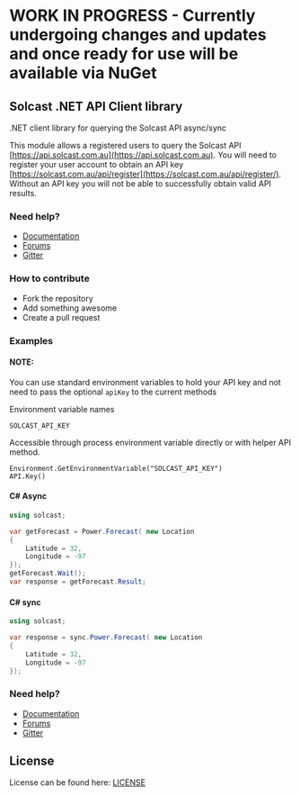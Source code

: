 # WORK IN PROGRESS - Currently undergoing changes and updates and once ready for use will be available via NuGet

## Solcast .NET API Client library

.NET client library for querying the Solcast API async/sync

This module allows a registered users to query the Solcast API [https://api.solcast.com.au](https://api.solcast.com.au).  You will need to register your user account to obtain an API key [https://solcast.com.au/api/register](https://solcast.com.au/api/register/).  Without an API key you will not be able to successfully obtain valid API results.

### Need help?
* [Documentation](https://solcast.com.au/api/docs/)
* [Forums](https://forums.solcast.com.au)
* [Gitter]()

### How to contribute
 * Fork the repository
 * Add something awesome
 * Create a pull request

### Examples

#### NOTE: 
You can use standard environment variables to hold your API key and not need to pass the optional `apiKey` to the current methods

Environment variable names
```
SOLCAST_API_KEY
```

Accessible through process environment variable directly or with helper API method.
```
Environment.GetEnvironmentVariable("SOLCAST_API_KEY")
API.Key()
```


#### C# Async
```csharp
using solcast;

var getForecast = Power.Forecast( new Location
{
	Latitude = 32,
	Longitude = -97
});
getForecast.Wait();
var response = getForecast.Result;
```

#### C# sync
```csharp
using solcast;

var response = sync.Power.Forecast( new Location
{
	Latitude = 32,
	Longitude = -97
});
```

### Need help?
* [Documentation](https://solcast.com.au/api/docs/)
* [Forums](https://forums.solcast.com.au)
* [Gitter]()


License
-------
License can be found here: [LICENSE](LICENSE)
